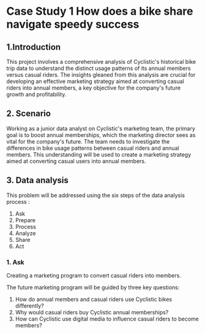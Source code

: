 # Case Study 1 How does a bike share navigate speedy success
## 1.Introduction
This project involves a comprehensive analysis of Cyclistic's historical bike trip data to understand the distinct usage patterns of its annual members versus casual riders. The insights gleaned from this analysis are crucial for developing an effective marketing strategy aimed at converting casual riders into annual members, a key objective for the company's future growth and profitability. 

## 2. Scenario
Working as a junior data analyst on Cyclistic's marketing team, the primary goal is to boost annual memberships, which the marketing director sees as vital for the company's future. The team needs to investigate the differences in bike usage patterns between casual riders and annual members. This understanding will be used to create a marketing strategy aimed at converting casual users into annual members. 

## 3. Data analysis
This problem will be addressed using the six steps of the data analysis process :
1. Ask
2. Prepare
3. Process
4. Analyze
5. Share
6. Act

### 1. Ask
Creating a marketing program to convert casual riders into members.

The future marketing program will be guided by three key questions:
1. How do annual members and casual riders use Cyclistic bikes differently?
2. Why would casual riders buy Cyclistic annual memberships?
3. How can Cyclistic use digital media to influence casual riders to become members?
  
